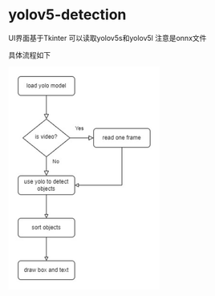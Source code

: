 # yolov5-detection
 
UI界面基于Tkinter
可以读取yolov5s和yolov5l 注意是onnx文件

具体流程如下

<img src="https://raw.githubusercontent.com/qwertyinsomnia/yolov5-detection/main/src/pipeline.jpg" width="60%" height="60%">
